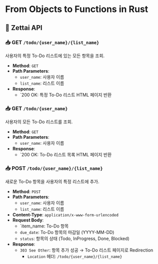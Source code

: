 # From Objects to Functions in Rust

## 📕 Zettai API

### 📥 GET `/todo/{user_name}/{list_name}`

사용자의 특정 To-Do 리스트에 있는 모든 항목을 조회.

- **Method**: `GET`
- **Path Parameters**:
  - `user_name`: 사용자 이름
  - `list_name`: 리스트 이름
- **Response**:
  - `200 OK: 특정 To-Do 리스트 HTML 페이지 반환

### 📥 GET `/todo/{user_name}`

사용자의 모든 To-Do 리스트를 조회.

- **Method**: `GET`
- **Path Parameters**:
  - `user_name`: 사용자 이름
- **Response**:
  - `200 OK: To-Do 리스트 목록 HTML 페이지 반환

### 📥 POST `/todo/{user_name}/{list_name}`

새로운 To-Do 항목을 사용자의 특정 리스트에 추가.

- **Method**: `POST`
- **Path Parameters**:
    - `user_name`: 사용자 이름
    - `list_name`: 리스트 이름
- **Content-Type**: `application/x-www-form-urlencoded`
- **Request Body**:
    - `item_name: To-Do 항목
    - `due_date`: To-Do 항목의 마감일 (YYYY-MM-DD)
    - `status`: 항목의 상태 (Todo, InProgress, Done, Blocked)
- **Response**:
    - `303 See Other`: 항목 추가 성공 → To-Do 리스트 페이지로 Redirection
        - `Location` 헤더: `/todo/{user_name}/{list_name}`